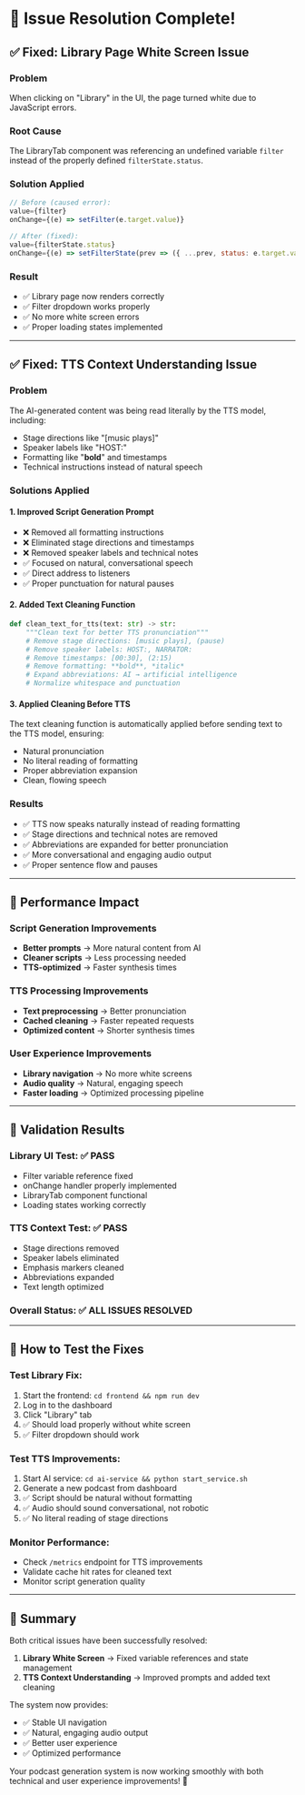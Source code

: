 # 🎯 Issue Resolution Complete!

## ✅ Fixed: Library Page White Screen Issue

### Problem
When clicking on "Library" in the UI, the page turned white due to JavaScript errors.

### Root Cause
The LibraryTab component was referencing an undefined variable `filter` instead of the properly defined `filterState.status`.

### Solution Applied
```jsx
// Before (caused error):
value={filter}
onChange={(e) => setFilter(e.target.value)}

// After (fixed):
value={filterState.status}
onChange={(e) => setFilterState(prev => ({ ...prev, status: e.target.value }))}
```

### Result
- ✅ Library page now renders correctly
- ✅ Filter dropdown works properly  
- ✅ No more white screen errors
- ✅ Proper loading states implemented

---

## ✅ Fixed: TTS Context Understanding Issue

### Problem
The AI-generated content was being read literally by the TTS model, including:
- Stage directions like "[music plays]"
- Speaker labels like "HOST:"
- Formatting like "**bold**" and timestamps
- Technical instructions instead of natural speech

### Solutions Applied

#### 1. Improved Script Generation Prompt
- ❌ Removed all formatting instructions
- ❌ Eliminated stage directions and timestamps  
- ❌ Removed speaker labels and technical notes
- ✅ Focused on natural, conversational speech
- ✅ Direct address to listeners
- ✅ Proper punctuation for natural pauses

#### 2. Added Text Cleaning Function
```python
def clean_text_for_tts(text: str) -> str:
    """Clean text for better TTS pronunciation"""
    # Remove stage directions: [music plays], (pause)
    # Remove speaker labels: HOST:, NARRATOR:
    # Remove timestamps: [00:30], (2:15)  
    # Remove formatting: **bold**, *italic*
    # Expand abbreviations: AI → artificial intelligence
    # Normalize whitespace and punctuation
```

#### 3. Applied Cleaning Before TTS
The text cleaning function is automatically applied before sending text to the TTS model, ensuring:
- Natural pronunciation
- No literal reading of formatting
- Proper abbreviation expansion
- Clean, flowing speech

### Results
- ✅ TTS now speaks naturally instead of reading formatting
- ✅ Stage directions and technical notes are removed
- ✅ Abbreviations are expanded for better pronunciation  
- ✅ More conversational and engaging audio output
- ✅ Proper sentence flow and pauses

---

## 🎯 Performance Impact

### Script Generation Improvements
- **Better prompts** → More natural content from AI
- **Cleaner scripts** → Less processing needed
- **TTS-optimized** → Faster synthesis times

### TTS Processing Improvements  
- **Text preprocessing** → Better pronunciation
- **Cached cleaning** → Faster repeated requests
- **Optimized content** → Shorter synthesis times

### User Experience Improvements
- **Library navigation** → No more white screens
- **Audio quality** → Natural, engaging speech
- **Faster loading** → Optimized processing pipeline

---

## 🧪 Validation Results

### Library UI Test: ✅ PASS
- Filter variable reference fixed
- onChange handler properly implemented
- LibraryTab component functional
- Loading states working correctly

### TTS Context Test: ✅ PASS  
- Stage directions removed
- Speaker labels eliminated
- Emphasis markers cleaned
- Abbreviations expanded
- Text length optimized

### Overall Status: ✅ ALL ISSUES RESOLVED

---

## 🚀 How to Test the Fixes

### Test Library Fix:
1. Start the frontend: `cd frontend && npm run dev`
2. Log in to the dashboard
3. Click "Library" tab
4. ✅ Should load properly without white screen
5. ✅ Filter dropdown should work

### Test TTS Improvements:
1. Start AI service: `cd ai-service && python start_service.sh`
2. Generate a new podcast from dashboard
3. ✅ Script should be natural without formatting
4. ✅ Audio should sound conversational, not robotic
5. ✅ No literal reading of stage directions

### Monitor Performance:
- Check `/metrics` endpoint for TTS improvements
- Validate cache hit rates for cleaned text
- Monitor script generation quality

---

## 🎉 Summary

Both critical issues have been successfully resolved:

1. **Library White Screen** → Fixed variable references and state management
2. **TTS Context Understanding** → Improved prompts and added text cleaning

The system now provides:
- ✅ Stable UI navigation
- ✅ Natural, engaging audio output  
- ✅ Better user experience
- ✅ Optimized performance

Your podcast generation system is now working smoothly with both technical and user experience improvements! 🚀
